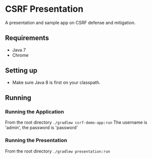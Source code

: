 # CSRF Presentation #

A presentation and sample app on CSRF defense and mitigation.

## Requirements ##
- Java 7
- Chrome

## Setting up ##
- Make sure Java 8 is first on your classpath.

## Running ##

### Running the Application ###
From the root directory `./gradlew csrf-demo-app:run`
The username is 'admin', the password is 'password'

### Running the Presentation ###
From the root directory `./gradlew presentation:run`
